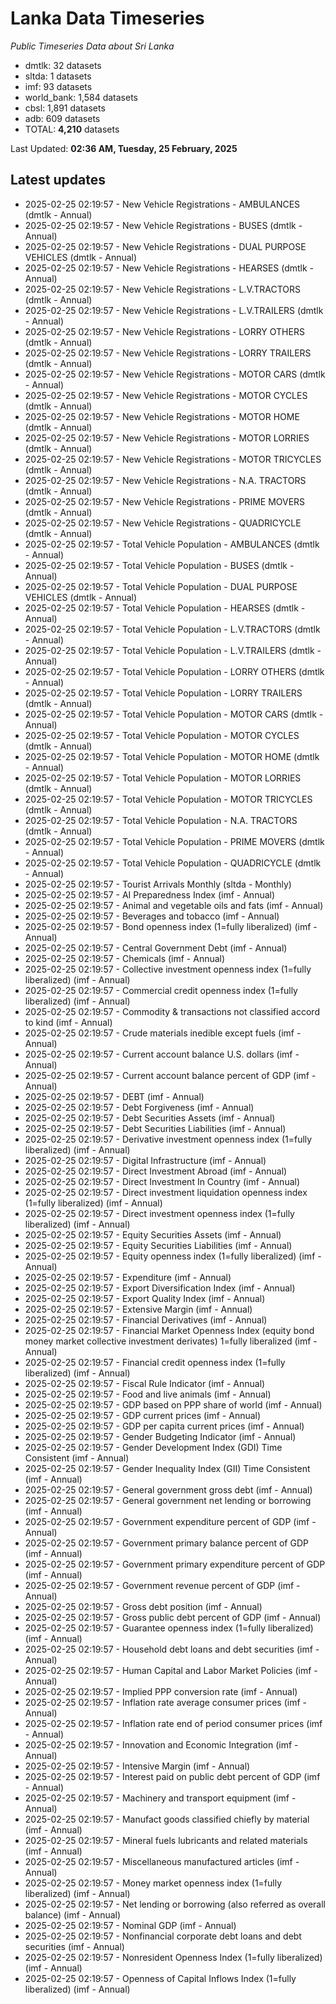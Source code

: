 # Lanka Data Timeseries
*Public Timeseries Data about Sri Lanka*

* dmtlk: 32 datasets
* sltda: 1 datasets
* imf: 93 datasets
* world_bank: 1,584 datasets
* cbsl: 1,891 datasets
* adb: 609 datasets
* TOTAL: **4,210** datasets

Last Updated: **02:36 AM, Tuesday, 25 February, 2025**

## Latest updates

* 2025-02-25 02:19:57 - New Vehicle Registrations - AMBULANCES (dmtlk - Annual)
* 2025-02-25 02:19:57 - New Vehicle Registrations - BUSES (dmtlk - Annual)
* 2025-02-25 02:19:57 - New Vehicle Registrations - DUAL PURPOSE VEHICLES (dmtlk - Annual)
* 2025-02-25 02:19:57 - New Vehicle Registrations - HEARSES (dmtlk - Annual)
* 2025-02-25 02:19:57 - New Vehicle Registrations - L.V.TRACTORS (dmtlk - Annual)
* 2025-02-25 02:19:57 - New Vehicle Registrations - L.V.TRAILERS (dmtlk - Annual)
* 2025-02-25 02:19:57 - New Vehicle Registrations - LORRY OTHERS (dmtlk - Annual)
* 2025-02-25 02:19:57 - New Vehicle Registrations - LORRY TRAILERS (dmtlk - Annual)
* 2025-02-25 02:19:57 - New Vehicle Registrations - MOTOR CARS (dmtlk - Annual)
* 2025-02-25 02:19:57 - New Vehicle Registrations - MOTOR CYCLES (dmtlk - Annual)
* 2025-02-25 02:19:57 - New Vehicle Registrations - MOTOR HOME (dmtlk - Annual)
* 2025-02-25 02:19:57 - New Vehicle Registrations - MOTOR LORRIES (dmtlk - Annual)
* 2025-02-25 02:19:57 - New Vehicle Registrations - MOTOR TRICYCLES (dmtlk - Annual)
* 2025-02-25 02:19:57 - New Vehicle Registrations - N.A. TRACTORS (dmtlk - Annual)
* 2025-02-25 02:19:57 - New Vehicle Registrations - PRIME MOVERS (dmtlk - Annual)
* 2025-02-25 02:19:57 - New Vehicle Registrations - QUADRICYCLE (dmtlk - Annual)
* 2025-02-25 02:19:57 - Total Vehicle Population - AMBULANCES (dmtlk - Annual)
* 2025-02-25 02:19:57 - Total Vehicle Population - BUSES (dmtlk - Annual)
* 2025-02-25 02:19:57 - Total Vehicle Population - DUAL PURPOSE VEHICLES (dmtlk - Annual)
* 2025-02-25 02:19:57 - Total Vehicle Population - HEARSES (dmtlk - Annual)
* 2025-02-25 02:19:57 - Total Vehicle Population - L.V.TRACTORS (dmtlk - Annual)
* 2025-02-25 02:19:57 - Total Vehicle Population - L.V.TRAILERS (dmtlk - Annual)
* 2025-02-25 02:19:57 - Total Vehicle Population - LORRY OTHERS (dmtlk - Annual)
* 2025-02-25 02:19:57 - Total Vehicle Population - LORRY TRAILERS (dmtlk - Annual)
* 2025-02-25 02:19:57 - Total Vehicle Population - MOTOR CARS (dmtlk - Annual)
* 2025-02-25 02:19:57 - Total Vehicle Population - MOTOR CYCLES (dmtlk - Annual)
* 2025-02-25 02:19:57 - Total Vehicle Population - MOTOR HOME (dmtlk - Annual)
* 2025-02-25 02:19:57 - Total Vehicle Population - MOTOR LORRIES (dmtlk - Annual)
* 2025-02-25 02:19:57 - Total Vehicle Population - MOTOR TRICYCLES (dmtlk - Annual)
* 2025-02-25 02:19:57 - Total Vehicle Population - N.A. TRACTORS (dmtlk - Annual)
* 2025-02-25 02:19:57 - Total Vehicle Population - PRIME MOVERS (dmtlk - Annual)
* 2025-02-25 02:19:57 - Total Vehicle Population - QUADRICYCLE (dmtlk - Annual)
* 2025-02-25 02:19:57 - Tourist Arrivals Monthly (sltda - Monthly)
* 2025-02-25 02:19:57 - AI Preparedness Index (imf - Annual)
* 2025-02-25 02:19:57 - Animal and vegetable oils and fats (imf - Annual)
* 2025-02-25 02:19:57 - Beverages and tobacco (imf - Annual)
* 2025-02-25 02:19:57 - Bond openness index (1=fully liberalized) (imf - Annual)
* 2025-02-25 02:19:57 - Central Government Debt (imf - Annual)
* 2025-02-25 02:19:57 - Chemicals (imf - Annual)
* 2025-02-25 02:19:57 - Collective investment openness index (1=fully liberalized) (imf - Annual)
* 2025-02-25 02:19:57 - Commercial credit openness index (1=fully liberalized) (imf - Annual)
* 2025-02-25 02:19:57 - Commodity & transactions not classified accord to kind (imf - Annual)
* 2025-02-25 02:19:57 - Crude materials inedible except fuels (imf - Annual)
* 2025-02-25 02:19:57 - Current account balance U.S. dollars (imf - Annual)
* 2025-02-25 02:19:57 - Current account balance percent of GDP (imf - Annual)
* 2025-02-25 02:19:57 - DEBT (imf - Annual)
* 2025-02-25 02:19:57 - Debt Forgiveness (imf - Annual)
* 2025-02-25 02:19:57 - Debt Securities Assets (imf - Annual)
* 2025-02-25 02:19:57 - Debt Securities Liabilities (imf - Annual)
* 2025-02-25 02:19:57 - Derivative investment openness index (1=fully liberalized) (imf - Annual)
* 2025-02-25 02:19:57 - Digital Infrastructure (imf - Annual)
* 2025-02-25 02:19:57 - Direct Investment Abroad (imf - Annual)
* 2025-02-25 02:19:57 - Direct Investment In Country (imf - Annual)
* 2025-02-25 02:19:57 - Direct investment liquidation openness index (1=fully liberalized) (imf - Annual)
* 2025-02-25 02:19:57 - Direct investment openness index (1=fully liberalized) (imf - Annual)
* 2025-02-25 02:19:57 - Equity Securities Assets (imf - Annual)
* 2025-02-25 02:19:57 - Equity Securities Liabilities (imf - Annual)
* 2025-02-25 02:19:57 - Equity openness index (1=fully liberalized) (imf - Annual)
* 2025-02-25 02:19:57 - Expenditure (imf - Annual)
* 2025-02-25 02:19:57 - Export Diversification Index (imf - Annual)
* 2025-02-25 02:19:57 - Export Quality Index (imf - Annual)
* 2025-02-25 02:19:57 - Extensive Margin (imf - Annual)
* 2025-02-25 02:19:57 - Financial Derivatives (imf - Annual)
* 2025-02-25 02:19:57 - Financial Market Openness Index (equity bond money market collective investment derivates) 1=fully liberalized (imf - Annual)
* 2025-02-25 02:19:57 - Financial credit openness index (1=fully liberalized) (imf - Annual)
* 2025-02-25 02:19:57 - Fiscal Rule Indicator (imf - Annual)
* 2025-02-25 02:19:57 - Food and live animals (imf - Annual)
* 2025-02-25 02:19:57 - GDP based on PPP share of world (imf - Annual)
* 2025-02-25 02:19:57 - GDP current prices (imf - Annual)
* 2025-02-25 02:19:57 - GDP per capita current prices (imf - Annual)
* 2025-02-25 02:19:57 - Gender Budgeting Indicator (imf - Annual)
* 2025-02-25 02:19:57 - Gender Development Index (GDI) Time Consistent (imf - Annual)
* 2025-02-25 02:19:57 - Gender Inequality Index (GII) Time Consistent (imf - Annual)
* 2025-02-25 02:19:57 - General government gross debt (imf - Annual)
* 2025-02-25 02:19:57 - General government net lending or borrowing (imf - Annual)
* 2025-02-25 02:19:57 - Government expenditure percent of GDP (imf - Annual)
* 2025-02-25 02:19:57 - Government primary balance percent of GDP (imf - Annual)
* 2025-02-25 02:19:57 - Government primary expenditure percent of GDP (imf - Annual)
* 2025-02-25 02:19:57 - Government revenue percent of GDP (imf - Annual)
* 2025-02-25 02:19:57 - Gross debt position (imf - Annual)
* 2025-02-25 02:19:57 - Gross public debt percent of GDP (imf - Annual)
* 2025-02-25 02:19:57 - Guarantee openness index (1=fully liberalized) (imf - Annual)
* 2025-02-25 02:19:57 - Household debt loans and debt securities (imf - Annual)
* 2025-02-25 02:19:57 - Human Capital and Labor Market Policies (imf - Annual)
* 2025-02-25 02:19:57 - Implied PPP conversion rate (imf - Annual)
* 2025-02-25 02:19:57 - Inflation rate average consumer prices (imf - Annual)
* 2025-02-25 02:19:57 - Inflation rate end of period consumer prices (imf - Annual)
* 2025-02-25 02:19:57 - Innovation and Economic Integration (imf - Annual)
* 2025-02-25 02:19:57 - Intensive Margin (imf - Annual)
* 2025-02-25 02:19:57 - Interest paid on public debt percent of GDP (imf - Annual)
* 2025-02-25 02:19:57 - Machinery and transport equipment (imf - Annual)
* 2025-02-25 02:19:57 - Manufact goods classified chiefly by material (imf - Annual)
* 2025-02-25 02:19:57 - Mineral fuels lubricants and related materials (imf - Annual)
* 2025-02-25 02:19:57 - Miscellaneous manufactured articles (imf - Annual)
* 2025-02-25 02:19:57 - Money market openness index (1=fully liberalized) (imf - Annual)
* 2025-02-25 02:19:57 - Net lending or borrowing (also referred as overall balance) (imf - Annual)
* 2025-02-25 02:19:57 - Nominal GDP (imf - Annual)
* 2025-02-25 02:19:57 - Nonfinancial corporate debt loans and debt securities (imf - Annual)
* 2025-02-25 02:19:57 - Nonresident Openness Index (1=fully liberalized) (imf - Annual)
* 2025-02-25 02:19:57 - Openness of Capital Inflows Index (1=fully liberalized) (imf - Annual)